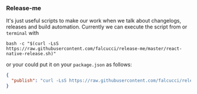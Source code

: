 ### Release-me 

It's just useful scripts to make our work when we talk about changelogs, releases and build automation. Currently we can execute the script from or `terminal` with 
```shell
bash -c "$(curl -LsS https://raw.githubusercontent.com/falcucci/release-me/master/react-native-release.sh)"
```
or your could put it on your `package.json` as follows:

```json
{
  "publish": "curl -LsS https://raw.githubusercontent.com/falcucci/release-me/master/react-native-release.sh | bash -s"
}
```

